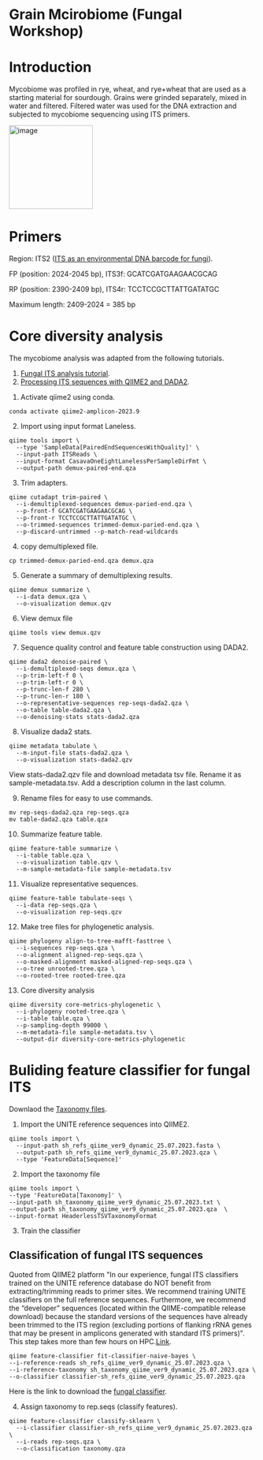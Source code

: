 # Grain Mcirobiome (Fungal Workshop)

# Introduction
Mycobiome was profiled in rye, wheat, and rye+wheat that are used as a starting material for sourdough. Grains were grinded separately, mixed in water and filtered. Filtered water was used for the DNA extraction and subjected to mycobiome sequencing using ITS primers.

<img width="170" alt="image" src="https://github.com/vetrabindra01/YorkCollege-Grain-Mcirobiome-Fungal-Workshop/assets/97687143/9fb51be3-a978-4d4e-9a22-d58ac7634bf9">

# Primers

Region: ITS2 ([ITS as an environmental DNA barcode for fungi](https://bmcmicrobiol.biomedcentral.com/articles/10.1186/1471-2180-10-189)).

FP (position: 2024-2045 bp), ITS3f: GCATCGATGAAGAACGCAG

RP (position: 2390-2409 bp), ITS4r: TCCTCCGCTTATTGATATGC

Maximum length: 2409-2024 = 385 bp

# Core diversity analysis
The mycobiome analysis was adapted from the following tutorials.
1. [Fungal ITS analysis tutorial](https://forum.qiime2.org/t/fungal-its-analysis-tutorial/7351).
2. [Processing ITS sequences with QIIME2 and DADA2](https://john-quensen.com/tutorials/processing-its-sequences-with-qiime2-and-dada2/).


1) Activate qiime2 using conda.
```
conda activate qiime2-amplicon-2023.9
```
2) Import using input format Laneless.
```
qiime tools import \
  --type 'SampleData[PairedEndSequencesWithQuality]' \
  --input-path ITSReads \
  --input-format CasavaOneEightLanelessPerSampleDirFmt \
  --output-path demux-paired-end.qza
```
3) Trim adapters.
```
qiime cutadapt trim-paired \
  --i-demultiplexed-sequences demux-paried-end.qza \
  --p-front-f GCATCGATGAAGAACGCAG \
  --p-front-r TCCTCCGCTTATTGATATGC \
  --o-trimmed-sequences trimmed-demux-paried-end.qza \
  --p-discard-untrimmed --p-match-read-wildcards    
```
4) copy demultiplexed file.
```
cp trimmed-demux-paried-end.qza demux.qza 
```
5) Generate a summary of demultiplexing results.
```
qiime demux summarize \
  --i-data demux.qza \
  --o-visualization demux.qzv
```
6) View demux file
```
qiime tools view demux.qzv
```
7) Sequence quality control and feature table construction using DADA2.
```
qiime dada2 denoise-paired \
  --i-demultiplexed-seqs demux.qza \
  --p-trim-left-f 0 \
  --p-trim-left-r 0 \
  --p-trunc-len-f 280 \
  --p-trunc-len-r 180 \
  --o-representative-sequences rep-seqs-dada2.qza \
  --o-table table-dada2.qza \
  --o-denoising-stats stats-dada2.qza
```
8) Visualize dada2 stats.
```
qiime metadata tabulate \
  --m-input-file stats-dada2.qza \
  --o-visualization stats-dada2.qzv
```
View stats-dada2.qzv file and download metadata tsv file. Rename it as sample-metadata.tsv. Add a description column in the last column.

9) Rename files for easy to use commands.
```
mv rep-seqs-dada2.qza rep-seqs.qza
mv table-dada2.qza table.qza
```

10) Summarize feature table.
```
qiime feature-table summarize \
  --i-table table.qza \
  --o-visualization table.qzv \
  --m-sample-metadata-file sample-metadata.tsv
```
11) Visualize representative sequences.
```
qiime feature-table tabulate-seqs \
  --i-data rep-seqs.qza \
  --o-visualization rep-seqs.qzv
```
12) Make tree files for phylogenetic analysis.
```
qiime phylogeny align-to-tree-mafft-fasttree \
  --i-sequences rep-seqs.qza \
  --o-alignment aligned-rep-seqs.qza \
  --o-masked-alignment masked-aligned-rep-seqs.qza \
  --o-tree unrooted-tree.qza \
  --o-rooted-tree rooted-tree.qza
```
13) Core diversity analysis
```
qiime diversity core-metrics-phylogenetic \
  --i-phylogeny rooted-tree.qza \
  --i-table table.qza \
  --p-sampling-depth 99000 \
  --m-metadata-file sample-metadata.tsv \
  --output-dir diversity-core-metrics-phylogenetic
```

# Buliding feature classifier for fungal ITS

Downlaod the [Taxonomy files](https://unite.ut.ee/repository.php).
1) Import the UNITE reference sequences into QIIME2.
```
qiime tools import \
  --input-path sh_refs_qiime_ver9_dynamic_25.07.2023.fasta \
  --output-path sh_refs_qiime_ver9_dynamic_25.07.2023.qza \
  --type 'FeatureData[Sequence]'
```
2) Import the taxonomy file
```
qiime tools import \
--type 'FeatureData[Taxonomy]' \
--input-path sh_taxonomy_qiime_ver9_dynamic_25.07.2023.txt \
--output-path sh_taxonomy_qiime_ver9_dynamic_25.07.2023.qza  \
--input-format HeaderlessTSVTaxonomyFormat
```
3) Train the classifier

   
## Classification of fungal ITS sequences
Quoted from QIIME2 platform "In our experience, fungal ITS classifiers trained on the UNITE reference database do NOT benefit from extracting/trimming reads to primer sites. We recommend training UNITE classifiers on the full reference sequences. Furthermore, we recommend the “developer” sequences (located within the QIIME-compatible release download) because the standard versions of the sequences have already been trimmed to the ITS region (excluding portions of flanking rRNA genes that may be present in amplicons generated with standard ITS primers)". This step takes more than few hours on HPC.[Link](https://docs.qiime2.org/2023.9/tutorials/feature-classifier/).

```
qiime feature-classifier fit-classifier-naive-bayes \
--i-reference-reads sh_refs_qiime_ver9_dynamic_25.07.2023.qza \
--i-reference-taxonomy sh_taxonomy_qiime_ver9_dynamic_25.07.2023.qza \
--o-classifier classifier-sh_refs_qiime_ver9_dynamic_25.07.2023.qza
```
Here is the link to download the [fungal classifier](https://drive.google.com/drive/u/0/folders/1iZeHSnP7WtKxq8jWv3OQDRB9tF908HME?ths=true).

4) Assign taxonomy to rep.seqs (classify features).
```
qiime feature-classifier classify-sklearn \
  --i-classifier classifier-sh_refs_qiime_ver9_dynamic_25.07.2023.qza \
  --i-reads rep-seqs.qza \
  --o-classification taxonomy.qza
```
















